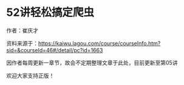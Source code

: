 # 52讲轻松搞定爬虫

作者：崔庆才

资料来源于：https://kaiwu.lagou.com/course/courseInfo.htm?sid=&courseId=46#/detail/pc?id=1663

因作者每周更新一章节，故会不定期整理文章于此处，目前更新至第05讲

欢迎大家支持正版！
